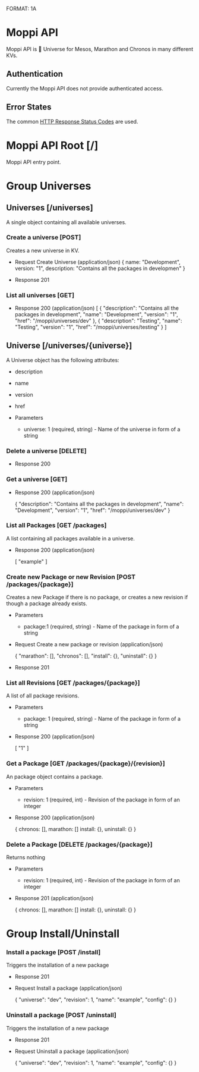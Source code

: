 FORMAT: 1A

# Moppi API
Moppi API is 🌟 Universe for Mesos, Marathon and Chronos in many different KVs.

## Authentication
Currently the Moppi API does not provide authenticated access.

## Error States
The common [HTTP Response Status Codes](https://github.com/for-GET/know-your-http-well/blob/master/status-codes.md) are used.

# Moppi API Root [/]
Moppi API entry point.

# Group Universes

## Universes [/universes]
A single object containing all available universes.

### Create a universe [POST]

Creates a new universe in KV.

+ Request Create Universe (application/json)
    {
        name: "Development",
        version: "1",
        description: "Contains all the packages in developmen"
    }

+ Response 201

### List all universes [GET]

+ Response 200 (application/json)
    [
        {
            "description": "Contains all the packages in development",
            "name": "Development",
            "version": "1",
            "href": "/moppi/universes/dev"
        },
        {
            "description": "Testing",
            "name": "Testing",
            "version": "1",
            "href": "/moppi/universes/testing"
        }
    ]

## Universe [/universes/{universe}]

A Universe object has the following attributes:

+ description
+ name
+ version
+ href

+ Parameters
    + universe: 1 (required, string) - Name of the universe in form of a string

### Delete a universe [DELETE]

+ Response 200

### Get a universe [GET]

+ Response 200 (application/json)

    {
        "description": "Contains all the packages in development",
        "name": "Development",
        "version": "1",
        "href": "/moppi/universes/dev"
    }

### List all Packages [GET /packages]

A list containing all packages available in a universe.

+ Response 200 (application/json)

    [
        "example"
    ]

### Create new Package or new Revision [POST /packages/{package}]

Creates a new Package if there is no package, or creates a new revision if though a package already exists.

+ Parameters
    + package:1 (required, string) - Name of the package in form of a string

+ Request Create a new package or revision (application/json)

    {
        "marathon": [],
        "chronos": [],
        "install": {},
        "uninstall": {}
    }

+ Response 201

### List all Revisions [GET /packages/{package}]

A list of all package revisions.

+ Parameters
    + package: 1 (required, string) - Name of the package in form of a string

+ Response 200 (application/json)

    [
        "1"
    ]

### Get a Package [GET /packages/{package}/{revision}]

An package object contains a package.

+ Parameters
    + revision: 1 (required, int) - Revision of the package in form of an integer

+ Response 200 (application/json)

    {
        chronos: [],
        marathon: []
        install: {},
        uninstall: {}
    }

### Delete a Package [DELETE /packages/{package}]

Returns nothing

+ Parameters
    + revision: 1 (required, int) - Revision of the package in form of an integer

+ Response 201 (application/json)

    {
        chronos: [],
        marathon: []
        install: {},
        uninstall: {}
    }

# Group Install/Uninstall 

### Install a package [POST /install]

Triggers the installation of a new package

+ Response 201

+ Request Install a package (application/json)

    {
        "universe": "dev",
        "revision": 1,
        "name": "example",
        "config": {}
    }

### Uninstall a package [POST /uninstall]

Triggers the installation of a new package

+ Response 201

+ Request Uninstall a package (application/json)

    {
        "universe": "dev",
        "revision": 1,
        "name": "example",
        "config": {}
    }
